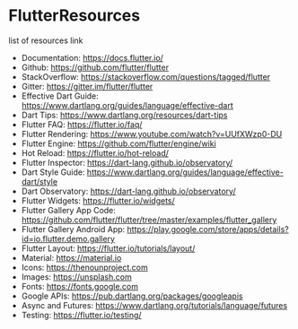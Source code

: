 # FlutterResources
list of resources link

* Documentation: https://docs.flutter.io/
* Github: https://github.com/flutter/flutter
* StackOverflow: https://stackoverflow.com/questions/tagged/flutter
* Gitter: https://gitter.im/flutter/flutter
* Effective Dart Guide: https://www.dartlang.org/guides/language/effective-dart
* Dart Tips: https://www.dartlang.org/resources/dart-tips
* Flutter FAQ: https://flutter.io/faq/
* Flutter Rendering: https://www.youtube.com/watch?v=UUfXWzp0-DU
* Flutter Engine: https://github.com/flutter/engine/wiki
* Hot Reload: https://flutter.io/hot-reload/
* Flutter Inspector: https://dart-lang.github.io/observatory/
* Dart Style Guide: https://www.dartlang.org/guides/language/effective-dart/style
* Dart Observatory: https://dart-lang.github.io/observatory/
* Flutter Widgets: https://flutter.io/widgets/
* Flutter Gallery App Code: https://github.com/flutter/flutter/tree/master/examples/flutter_gallery
* Flutter Gallery Android App: https://play.google.com/store/apps/details?id=io.flutter.demo.gallery
* Flutter Layout: https://flutter.io/tutorials/layout/
* Material: https://material.io
* Icons: https://thenounproject.com
* Images: https://unsplash.com
* Fonts: https://fonts.google.com
* Google APIs: https://pub.dartlang.org/packages/googleapis
* Async and Futures: https://www.dartlang.org/tutorials/language/futures
* Testing: https://flutter.io/testing/

